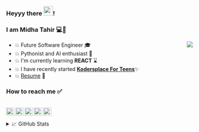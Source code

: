 ### Heyyy there <img src="https://media.giphy.com/media/hvRJCLFzcasrR4ia7z/giphy.gif" width="25px">! 

### I am Midha Tahir 💻🙋‍

<p>
<img align="right" src="https://ci6.googleusercontent.com/proxy/pyINxn83A32lkYElRF65a6Mv3Cv5wlqrgS7dqwvRcArry89SeMfMWerdYP90ixmFRLevtKEUA2ENtdhKT6-SiK-KrUmt13-M1i1xUoQqj50-NfE2qzTLiBBLwFkvBjxm8022=s0-d-e1-ft#https://drive.google.com/uc?id=1XYCaZFlsx3dwoegQvaPLMNnxLmA4cx1X&export=download" height:'50'>
</p>

- 💥 Future Software Engineer 🎓
- 💥 Pythonist and AI enthusiast 🧠
- 💥 I'm currently learning **REACT** ⌛
- 💥 I have recently started **[Kodersplace For Teens](https://github.com/KodersPlace)**✨
- 💥 [Resume](https://drive.google.com/file/d/18RKwjIr8XM2s3h97C3E5-R-E3A4zog96/view?usp=sharing) 📝



### How to reach me ✅
<br>
<a href="https://twitter.com/MidhaTahir">
  <img align="left" alt="Midha Tahir | Twitter" width="22px" src="https://cdn.jsdelivr.net/npm/simple-icons@v3/icons/twitter.svg" />
</a>
<a href="https://www.linkedin.com/in/midhatahir1999/">
  <img align="left" alt="Midha Tahir | LinkedIn" width="22px" src="https://cdn.jsdelivr.net/npm/simple-icons@v3/icons/linkedin.svg" />
</a>
<a href="https://www.facebook.com/midha.tahir">
  <img align="left" alt="Midha Tahir | Facebook" width="22px" src="https://cdn.jsdelivr.net/npm/simple-icons@v3/icons/facebook.svg" />
</a>
<a href="https://www.instagram.com/mids_kodersplace/">
  <img align="left" alt="Midha Tahir | Instagram" width="22px" src="https://cdn.jsdelivr.net/npm/simple-icons@v3/icons/instagram.svg" />
</a>
<a href="mailto:midhatahirkhan2011[at]gmail[dot]com">
  <img align="left" alt="Midha Tahir | Email" width="22px" src="https://cdn.jsdelivr.net/npm/simple-icons@v3/icons/gmail.svg" />
</a>
<br>        
<br>                              


<details>
<summary>📈 GitHub Stats</summary>

<p align="center">
<img src='https://github-readme-stats.vercel.app/api?username=MidhaTahir&show_icons=true&theme=algolia' height:'50'>
<img src='https://github-readme-stats.vercel.app/api/top-langs/?username=MidhaTahir&theme=algolia'>
</p>

</details>
